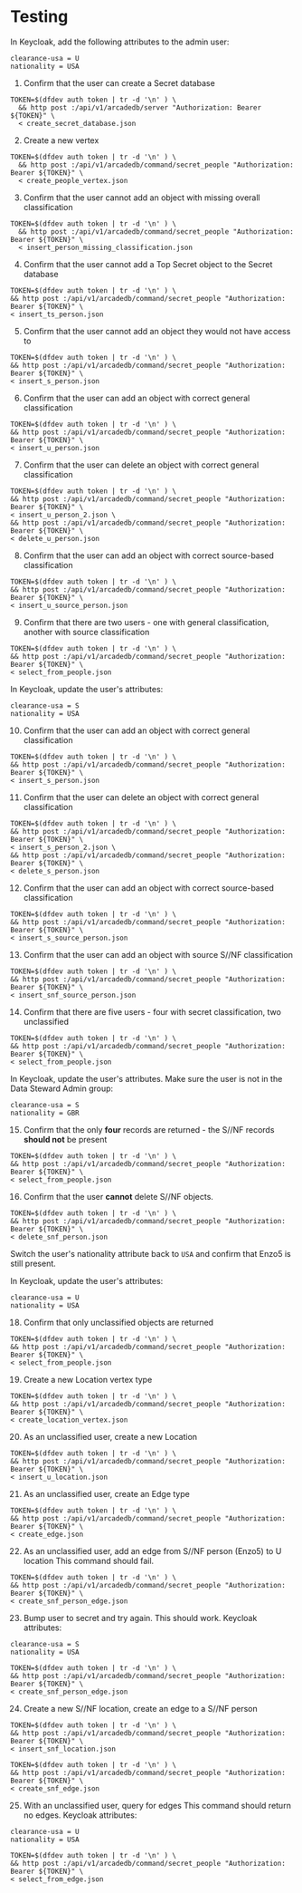 # Testing


In Keycloak, add the following attributes to the admin user:
```
clearance-usa = U
nationality = USA
```

1. Confirm that the user can create a Secret database
```shell
TOKEN=$(dfdev auth token | tr -d '\n' ) \
  && http post :/api/v1/arcadedb/server "Authorization: Bearer ${TOKEN}" \
  < create_secret_database.json
```

2. Create a new vertex
```shell
TOKEN=$(dfdev auth token | tr -d '\n' ) \
  && http post :/api/v1/arcadedb/command/secret_people "Authorization: Bearer ${TOKEN}" \
  < create_people_vertex.json
```

3. Confirm that the user cannot add an object with missing overall classification
```shell
TOKEN=$(dfdev auth token | tr -d '\n' ) \
  && http post :/api/v1/arcadedb/command/secret_people "Authorization: Bearer ${TOKEN}" \
  < insert_person_missing_classification.json
```

4. Confirm that the user cannot add a Top Secret object to the Secret database
```shell 
TOKEN=$(dfdev auth token | tr -d '\n' ) \
&& http post :/api/v1/arcadedb/command/secret_people "Authorization: Bearer ${TOKEN}" \
< insert_ts_person.json
```

5. Confirm that the user cannot add an object they would not have access to
```shell 
TOKEN=$(dfdev auth token | tr -d '\n' ) \
&& http post :/api/v1/arcadedb/command/secret_people "Authorization: Bearer ${TOKEN}" \
< insert_s_person.json
```

6. Confirm that the user can add an object with correct general classification
```shell 
TOKEN=$(dfdev auth token | tr -d '\n' ) \
&& http post :/api/v1/arcadedb/command/secret_people "Authorization: Bearer ${TOKEN}" \
< insert_u_person.json
```

7. Confirm that the user can delete an object with correct general classification
```shell 
TOKEN=$(dfdev auth token | tr -d '\n' ) \
&& http post :/api/v1/arcadedb/command/secret_people "Authorization: Bearer ${TOKEN}" \
< insert_u_person_2.json \
&& http post :/api/v1/arcadedb/command/secret_people "Authorization: Bearer ${TOKEN}" \
< delete_u_person.json
```

8. Confirm that the user can add an object with correct source-based classification
```shell
TOKEN=$(dfdev auth token | tr -d '\n' ) \
&& http post :/api/v1/arcadedb/command/secret_people "Authorization: Bearer ${TOKEN}" \
< insert_u_source_person.json
```

9. Confirm that there are two users - one with general classification, another with source classification
```shell
TOKEN=$(dfdev auth token | tr -d '\n' ) \
&& http post :/api/v1/arcadedb/command/secret_people "Authorization: Bearer ${TOKEN}" \
< select_from_people.json
```

In Keycloak, update the user's attributes:
```
clearance-usa = S
nationality = USA
```

10. Confirm that the user can add an object with correct general classification
```shell 
TOKEN=$(dfdev auth token | tr -d '\n' ) \
&& http post :/api/v1/arcadedb/command/secret_people "Authorization: Bearer ${TOKEN}" \
< insert_s_person.json
```

11. Confirm that the user can delete an object with correct general classification
```shell 
TOKEN=$(dfdev auth token | tr -d '\n' ) \
&& http post :/api/v1/arcadedb/command/secret_people "Authorization: Bearer ${TOKEN}" \
< insert_s_person_2.json \
&& http post :/api/v1/arcadedb/command/secret_people "Authorization: Bearer ${TOKEN}" \
< delete_s_person.json
```

12. Confirm that the user can add an object with correct source-based classification
```shell
TOKEN=$(dfdev auth token | tr -d '\n' ) \
&& http post :/api/v1/arcadedb/command/secret_people "Authorization: Bearer ${TOKEN}" \
< insert_s_source_person.json
```

13. Confirm that the user can add an object with source S//NF classification
```shell
TOKEN=$(dfdev auth token | tr -d '\n' ) \
&& http post :/api/v1/arcadedb/command/secret_people "Authorization: Bearer ${TOKEN}" \
< insert_snf_source_person.json
```

14. Confirm that there are five users - four with secret classification, two unclassified
```shell
TOKEN=$(dfdev auth token | tr -d '\n' ) \
&& http post :/api/v1/arcadedb/command/secret_people "Authorization: Bearer ${TOKEN}" \
< select_from_people.json
```

In Keycloak, update the user's attributes. Make sure the user is not in the Data Steward Admin group:
```
clearance-usa = S
nationality = GBR
```

15. Confirm that the only **four** records are returned - the S//NF records **should not** be present
```shell
TOKEN=$(dfdev auth token | tr -d '\n' ) \
&& http post :/api/v1/arcadedb/command/secret_people "Authorization: Bearer ${TOKEN}" \
< select_from_people.json
```

16. Confirm that the user **cannot** delete S//NF objects.
```shell
TOKEN=$(dfdev auth token | tr -d '\n' ) \
&& http post :/api/v1/arcadedb/command/secret_people "Authorization: Bearer ${TOKEN}" \
< delete_snf_person.json
```

Switch the user's nationality attribute back to `USA` and confirm that Enzo5 is still present.


In Keycloak, update the user's attributes:
```
clearance-usa = U
nationality = USA
```

18. Confirm that only unclassified objects are returned
```shell
TOKEN=$(dfdev auth token | tr -d '\n' ) \
&& http post :/api/v1/arcadedb/command/secret_people "Authorization: Bearer ${TOKEN}" \
< select_from_people.json
```

19. Create a new Location vertex type
```shell
TOKEN=$(dfdev auth token | tr -d '\n' ) \
&& http post :/api/v1/arcadedb/command/secret_people "Authorization: Bearer ${TOKEN}" \
< create_location_vertex.json
```

20. As an unclassified user, create a new Location
```shell
TOKEN=$(dfdev auth token | tr -d '\n' ) \
&& http post :/api/v1/arcadedb/command/secret_people "Authorization: Bearer ${TOKEN}" \
< insert_u_location.json
```

21. As an unclassified user, create an Edge type
```shell
TOKEN=$(dfdev auth token | tr -d '\n' ) \
&& http post :/api/v1/arcadedb/command/secret_people "Authorization: Bearer ${TOKEN}" \
< create_edge.json
```

22. As an unclassified user, add an edge from S//NF person (Enzo5) to U location
This command should fail.
```shell
TOKEN=$(dfdev auth token | tr -d '\n' ) \
&& http post :/api/v1/arcadedb/command/secret_people "Authorization: Bearer ${TOKEN}" \
< create_snf_person_edge.json
```

23. Bump user to secret and try again. This should work.
Keycloak attributes:
```
clearance-usa = S
nationality = USA
```

```shell
TOKEN=$(dfdev auth token | tr -d '\n' ) \
&& http post :/api/v1/arcadedb/command/secret_people "Authorization: Bearer ${TOKEN}" \
< create_snf_person_edge.json
```

24. Create a new S//NF location, create an edge to a S//NF person
```shell
TOKEN=$(dfdev auth token | tr -d '\n' ) \
&& http post :/api/v1/arcadedb/command/secret_people "Authorization: Bearer ${TOKEN}" \
< insert_snf_location.json
```

```shell
TOKEN=$(dfdev auth token | tr -d '\n' ) \
&& http post :/api/v1/arcadedb/command/secret_people "Authorization: Bearer ${TOKEN}" \
< create_snf_edge.json
```

25. With an unclassified user, query for edges
This command should return no edges.
Keycloak attributes:
```
clearance-usa = U
nationality = USA
```

```shell
TOKEN=$(dfdev auth token | tr -d '\n' ) \
&& http post :/api/v1/arcadedb/command/secret_people "Authorization: Bearer ${TOKEN}" \
< select_from_edge.json
```